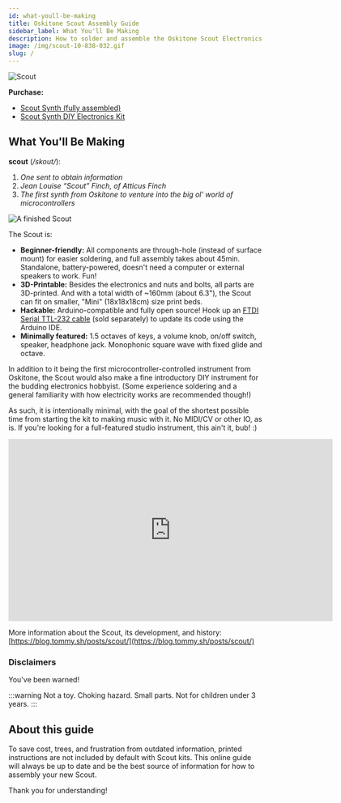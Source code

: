 ```yaml
---
id: what-youll-be-making
title: Oskitone Scout Assembly Guide
sidebar_label: What You'll Be Making
description: How to solder and assemble the Oskitone Scout Electronics Kit
image: /img/scout-10-838-032.gif
slug: /
---
```


![Scout](/img/scout-10-838-032.gif)

**Purchase:**

- [Scout Synth (fully assembled)](https://www.oskitone.com/product/scout-synth)
- [Scout Synth DIY Electronics Kit](https://www.oskitone.com/product/scout-synth-diy-electronics-kit)

## What You'll Be Making

**scout** (_/skout/_):

1. _One sent to obtain information_
2. _Jean Louise “Scout” Finch, of Atticus Finch_
3. _The first synth from Oskitone to venture into the big ol' world of microcontrollers_

![A finished Scout](/img/scout.jpg)

The Scout is:

- **Beginner-friendly:** All components are through-hole (instead of surface mount) for easier soldering, and full assembly takes about 45min. Standalone, battery-powered, doesn't need a computer or external speakers to work. Fun!
- **3D-Printable:** Besides the electronics and nuts and bolts, all parts are 3D-printed. And with a total width of ~160mm (about 6.3"), the Scout can fit on smaller, "Mini" (18x18x18cm) size print beds.
- **Hackable:** Arduino-compatible and fully open source! Hook up an [FTDI Serial TTL-232 cable](https://www.adafruit.com/product/70) (sold separately) to update its code using the Arduino IDE.
- **Minimally featured:** 1.5 octaves of keys, a volume knob, on/off switch, speaker, headphone jack. Monophonic square wave with fixed glide and octave.

In addition to it being the first microcontroller-controlled instrument from Oskitone, the Scout would also make a fine introductory DIY instrument for the budding electronics hobbyist. (Some experience soldering and a general familiarity with how electricity works are recommended though!)

As such, it is intentionally minimal, with the goal of the shortest possible time from starting the kit to making music with it. No MIDI/CV or other IO, as is. If you're looking for a full-featured studio instrument, this ain't it, bub! :)

<p><iframe src="https://player.vimeo.com/video/641270244" width="640" height="360" frameborder="0" allow="autoplay; fullscreen" allowfullscreen></iframe></p>

More information about the Scout, its development, and history: [https://blog.tommy.sh/posts/scout/](https://blog.tommy.sh/posts/scout/)

### Disclaimers

You've been warned!

:::warning
Not a toy. Choking hazard. Small parts. Not for children under 3 years.
:::

## About this guide

To save cost, trees, and frustration from outdated information, printed instructions are not included by default with Scout kits. This online guide will always be up to date and be the best source of information for how to assembly your new Scout.

Thank you for understanding!

